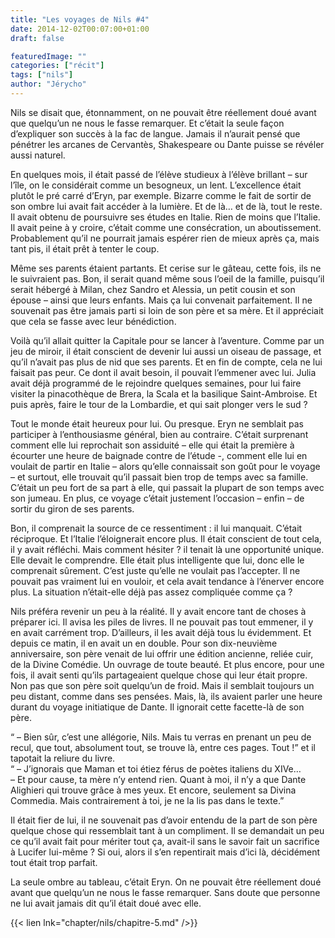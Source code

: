 ```yaml
---
title: "Les voyages de Nils #4"
date: 2014-12-02T00:07:00+01:00
draft: false

featuredImage: ""
categories: ["récit"]
tags: ["nils"]
author: "Jérycho"
---
```

Nils se disait que, étonnamment, on ne pouvait être réellement doué avant que quelqu’un ne nous le fasse remarquer. Et c’était la seule façon d’expliquer son succès à la fac de langue. Jamais il n’aurait pensé que pénétrer les arcanes de Cervantès, Shakespeare ou Dante puisse se révéler aussi naturel.

En quelques mois, il était passé de l’élève studieux à l’élève brillant – sur l’île, on le considérait comme un besogneux, un lent. L’excellence était plutôt le pré carré d’Eryn, par exemple. Bizarre comme le fait de sortir de son ombre lui avait fait accéder à la lumière. Et de là… et de là, tout le reste. Il avait obtenu de poursuivre ses études en Italie. Rien de moins que l’Italie. Il avait peine à y croire, c’était comme une consécration, un aboutissement. Probablement qu’il ne pourrait jamais espérer rien de mieux après ça, mais tant pis, il était prêt à tenter le coup.

Même ses parents étaient partants. Et cerise sur le gâteau, cette fois, ils ne le suivraient pas. Bon, il serait quand même sous l’oeil de la famille, puisqu’il serait hébergé à Milan, chez Sandro et Alessia, un petit cousin et son épouse – ainsi que leurs enfants. Mais ça lui convenait parfaitement. Il ne souvenait pas être jamais parti si loin de son père et sa mère. Et il appréciait que cela se fasse avec leur bénédiction.

Voilà qu’il allait quitter la Capitale pour se lancer à l’aventure. Comme par un jeu de miroir, il était conscient de devenir lui aussi un oiseau de passage, et qu’il n’avait pas plus de nid que ses parents. Et en fin de compte, cela ne lui faisait pas peur. Ce dont il avait besoin, il pouvait l’emmener avec lui. Julia avait déjà programmé de le rejoindre quelques semaines, pour lui faire visiter la pinacothèque de Brera, la Scala et la basilique Saint-Ambroise. Et puis après, faire le tour de la Lombardie, et qui sait plonger vers le sud ?

Tout le monde était heureux pour lui. Ou presque. Eryn ne semblait pas participer à l’enthousiasme général, bien au contraire. C’était surprenant comment elle lui reprochait son assiduité – elle qui était la première à écourter une heure de baignade contre de l’étude -, comment elle lui en voulait de partir en Italie – alors qu’elle connaissait son goût pour le voyage – et surtout, elle trouvait qu’il passait bien trop de temps avec sa famille. C’était un peu fort de sa part à elle, qui passait la plupart de son temps avec son jumeau. En plus, ce voyage c’était justement l’occasion – enfin – de sortir du giron de ses parents.

Bon, il comprenait la source de ce ressentiment : il lui manquait. C’était réciproque. Et l’Italie l’éloignerait encore plus. Il était conscient de tout cela, il y avait réfléchi. Mais comment hésiter ? il tenait là une opportunité unique. Elle devait le comprendre. Elle était plus intelligente que lui, donc elle le comprenait sûrement. C’est juste qu’elle ne voulait pas l’accepter. Il ne pouvait pas vraiment lui en vouloir, et cela avait tendance à l’énerver encore plus. La situation n’était-elle déjà pas assez compliquée comme ça ?

Nils préféra revenir un peu à la réalité. Il y avait encore tant de choses à préparer ici. Il avisa les piles de livres. Il ne pouvait pas tout emmener, il y en avait carrément trop. D’ailleurs, il les avait déjà tous lu évidemment. Et depuis ce matin, il en avait un en double. Pour son dix-neuvième anniversaire, son père venait de lui offrir une édition ancienne, reliée cuir, de la Divine Comédie. Un ouvrage de toute beauté. Et plus encore, pour une fois, il avait senti qu’ils partageaient quelque chose qui leur était propre. Non pas que son père soit quelqu’un de froid. Mais il semblait toujours un peu distant, comme dans ses pensées. Mais, là, ils avaient parler une heure durant du voyage initiatique de Dante. Il ignorait cette facette-là de son père.

“ – Bien sûr, c’est une allégorie, Nils. Mais tu verras en prenant un peu de recul, que tout, absolument tout, se trouve là, entre ces pages. Tout !” et il tapotait la reliure du livre.  
“ – J’ignorais que Maman et toi étiez férus de poètes italiens du XIVe…  
– Et pour cause, ta mère n’y entend rien. Quant à moi, il n’y a que Dante Alighieri qui trouve grâce à mes yeux. Et encore, seulement sa Divina Commedia. Mais contrairement à toi, je ne la lis pas dans le texte.”

Il était fier de lui, il ne souvenait pas d’avoir entendu de la part de son père quelque chose qui ressemblait tant à un compliment. Il se demandait un peu ce qu’il avait fait pour mériter tout ça, avait-il sans le savoir fait un sacrifice à Lucifer lui-même ? Si oui, alors il s’en repentirait mais d’ici là, décidément tout était trop parfait.

La seule ombre au tableau, c’était Eryn. On ne pouvait être réellement doué avant que quelqu’un ne nous le fasse remarquer. Sans doute que personne ne lui avait jamais dit qu’il était doué avec elle.

{{< lien lnk="chapter/nils/chapitre-5.md" />}}
